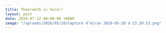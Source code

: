 ```yaml
---
title: TheoremJS is here!!
layout: post
date: 2018-07-12 00:00:00 +0000
image: "/uploads/2018/05/20/Capture d’écran 2018-05-20 à 23.20.53.png"
---
```

